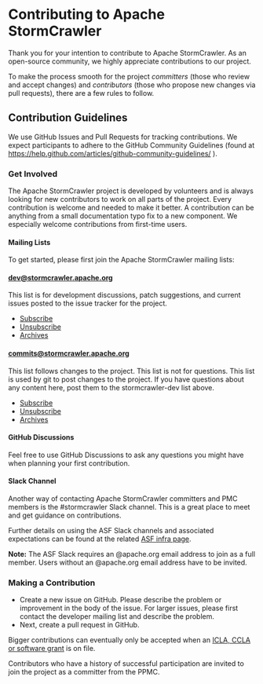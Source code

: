 Contributing to Apache StormCrawler
============================

Thank you for your intention to contribute to Apache StormCrawler. As an open-source community, we highly appreciate contributions to our project.

To make the process smooth for the project *committers* (those who review and accept changes) and *contributors* (those who propose new changes via pull requests), there are a few rules to follow.

## Contribution Guidelines

We use GitHub Issues and Pull Requests for tracking contributions. We
expect participants to adhere to the GitHub Community Guidelines (found
at https://help.github.com/articles/github-community-guidelines/ ).

### Get Involved

The Apache StormCrawler project is developed by volunteers and is always looking for new contributors to work on all parts of the project. 
Every contribution is welcome and needed to make it better. A contribution can be anything from a small documentation typo fix to a new component. We especially welcome contributions from first-time users.

#### Mailing Lists

To get started, please first join the Apache StormCrawler mailing lists:

#### dev@stormcrawler.apache.org

This list is for development discussions, patch suggestions, and current issues posted to the issue tracker for the project.

- [Subscribe](dev-subscribe@stormcrawler.apache.org)
- [Unsubscribe](dev-unsubscribe@stormcrawler.apache.org)
- [Archives](https://lists.apache.org/list.html?dev@stormcrawler.apache.org)

#### commits@stormcrawler.apache.org

This list follows changes to the project. This list is not for questions. This list is used by git to post changes to the project. If you have questions about any content here, post them to the stormcrawler-dev list above.

- [Subscribe](commits-subscribe@stormcrawler.apache.org)
- [Unsubscribe](commits-unsubscribe@stormcrawler.apache.org)
- [Archives](https://lists.apache.org/list.html?commits@stormcrawler.apache.org)


#### GitHub Discussions

Feel free to use GitHub Discussions to ask any questions you might have when planning your first contribution.

#### Slack Channel

Another way of contacting Apache StormCrawler committers and PMC members is the #stormcrawler Slack channel. This is a great place to meet and get guidance on contributions.

Further details on using the ASF Slack channels and associated expectations can be found at the related [ASF infra page](https://infra.apache.org/slack.html).

**Note:** The ASF Slack requires an @apache.org email address to join as a full member. Users without an @apache.org email address have to be invited.

### Making a Contribution

- Create a new issue on GitHub. Please describe the problem or improvement in the body of the issue. For larger issues, please first contact the developer mailing list and describe the problem.
- Next, create a pull request in GitHub. 

Bigger contributions can eventually only be accepted when an [ICLA, CCLA or software grant](https://www.apache.org/licenses/contributor-agreements.html) is on file.

Contributors who have a history of successful participation are invited to join the project as a committer from the PPMC.